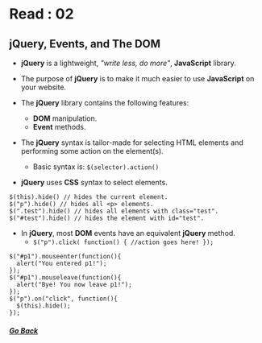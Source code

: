 # Read : 02

## jQuery, Events, and The DOM

- **jQuery** is a lightweight, *"write less, do more"*, **JavaScript** library.

- The purpose of **jQuery** is to make it much easier to use **JavaScript** on your website.

- The **jQuery** library contains the following features:
    - **DOM** manipulation.
    - **Event** methods.

- The **jQuery** syntax is tailor-made for selecting HTML elements and performing some action on the element(s).
    - Basic syntax is: `$(selector).action()`

- **jQuery** uses **CSS** syntax to select elements.
  
```
$(this).hide() // hides the current element.
$("p").hide() // hides all <p> elements.
$(".test").hide() // hides all elements with class="test".
$("#test").hide() // hides the element with id="test".
```

- In **jQuery**, most **DOM** events have an equivalent **jQuery** method.
    - ` $("p").click( function() { //action goes here! }); `

```
$("#p1").mouseenter(function(){
  alert("You entered p1!");
});
$("#p1").mouseleave(function(){
  alert("Bye! You now leave p1!");
});
$("p").on("click", function(){
  $(this).hide();
});
```

##### [Go Back](code_301_reading_notes.md)